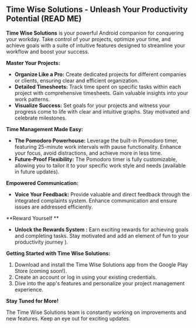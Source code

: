## Time Wise Solutions - Unleash Your Productivity Potential (READ ME)

**Time Wise Solutions** is your powerful Android companion for conquering your workday. Take control of your projects, optimize your time, and achieve goals with a suite of intuitive features designed to streamline your workflow and boost your success.

**Master Your Projects:**

* **Organize Like a Pro:** Create dedicated projects for different companies or clients, ensuring clear and efficient organization.
* **Detailed Timesheets:** Track time spent on specific tasks within each project with comprehensive timesheets. Gain valuable insights into your work patterns.
* **Visualize Success:** Set goals for your projects and witness your progress come to life with clear and intuitive graphs. Stay motivated and celebrate milestones.

**Time Management Made Easy:**

* **The Pomodoro Powerhouse:** Leverage the built-in Pomodoro timer, featuring 25-minute work intervals with pause functionality. Enhance your focus, avoid distractions, and achieve more in less time.
* **Future-Proof Flexibility:** The Pomodoro timer is fully customizable, allowing you to tailor it to your specific work style and needs (available in future updates).

**Empowered Communication:**

* **Voice Your Feedback:**  Provide valuable and direct feedback through the integrated complaints system. Enhance communication and ensure issues are addressed efficiently.

**Reward Yourself **

* **Unlock the Rewards System :** Earn exciting rewards for achieving goals and completing tasks. Stay motivated and add an element of fun to your productivity journey ).

**Getting Started with Time Wise Solutions:**

1. Download and install the Time Wise Solutions app from the Google Play Store (coming soon!).
2. Create an account or log in using your existing credentials.
3. Dive into the app's features and personalize your project management experience.

**Stay Tuned for More!**

The Time Wise Solutions team is constantly working on improvements and new features. Keep an eye out for exciting updates.

